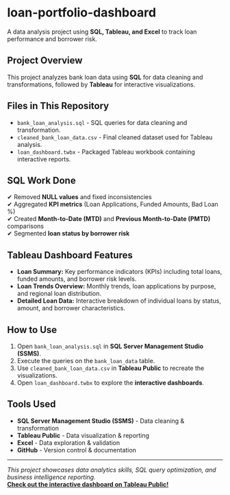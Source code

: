 # loan-portfolio-dashboard
A data analysis project using **SQL, Tableau, and Excel** to track loan performance and borrower risk.

## Project Overview
This project analyzes bank loan data using **SQL** for data cleaning and transformations, followed by **Tableau** for interactive visualizations.

## Files in This Repository
- `bank_loan_analysis.sql` - SQL queries for data cleaning and transformation.
- `cleaned_bank_loan_data.csv` - Final cleaned dataset used for Tableau analysis.
- `loan_dashboard.twbx` - Packaged Tableau workbook containing interactive reports.

## SQL Work Done
✔ Removed **NULL values** and fixed inconsistencies  
✔ Aggregated **KPI metrics** (Loan Applications, Funded Amounts, Bad Loan %)  
✔ Created **Month-to-Date (MTD)** and **Previous Month-to-Date (PMTD)** comparisons  
✔ Segmented **loan status by borrower risk**  

## Tableau Dashboard Features
- **Loan Summary:** Key performance indicators (KPIs) including total loans, funded amounts, and borrower risk levels.
- **Loan Trends Overview:** Monthly trends, loan applications by purpose, and regional loan distribution.
- **Detailed Loan Data:** Interactive breakdown of individual loans by status, amount, and borrower characteristics.

## How to Use
1. Open `bank_loan_analysis.sql` in **SQL Server Management Studio (SSMS)**.
2. Execute the queries on the `bank_loan_data` table.
3. Use `cleaned_bank_loan_data.csv` in **Tableau Public** to recreate the visualizations.
4. Open `loan_dashboard.twbx` to explore the **interactive dashboards**.

## Tools Used
- **SQL Server Management Studio (SSMS)** - Data cleaning & transformation  
- **Tableau Public** - Data visualization & reporting  
- **Excel** - Data exploration & validation  
- **GitHub** - Version control & documentation  

---

 *This project showcases data analytics skills, SQL query optimization, and business intelligence reporting.*  
 **[Check out the interactive dashboard on Tableau Public!](https://public.tableau.com/app/profile/jorwin.reyes/vizzes)**  
